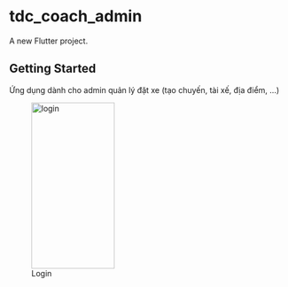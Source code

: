 # tdc_coach_admin

A new Flutter project.

## Getting Started

Ứng dụng dành cho admin quản lý đặt xe (tạo chuyến, tài xế, địa điểm, ...)
<figure>
    <img src="https://github.com/TranDangKhoaID/coach_ticket_booking_admin/assets/115960014/91af413b-b9f1-450f-88b1-615bdaae9c2b" width="150" height="300" alt="login">
    <figcaption>Login</figcaption>
</figure>

